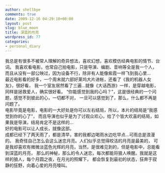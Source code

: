 ```yaml
---
author: shellbye
comments: true
date: 2009-12-16 04:29:10+00:00
layout: post
slug: blue_moon
title: 深蓝的月亮
wordpress_id: 77
categories:
- personal_diary
---
```


我总是有很多不被常人理解的奇异想法，喜欢幻想，喜欢模仿经典电影的情节、台词。
我喜欢看电影，也常自己拍电影，只是导演、编剧、音响等全是我一个人，而且从没有一部公映过，因为设备不行，除非有人能像紫霞一样飞到我心里…  
最近电影看的好多，一个周末就六部好莱坞大片进帐，还看了《我的机器人女友》，很好看，
我一个室友居然看了三遍…就像《大话西游》一样，是穿越电影，同样是拯救爱人，确实很好看。
“你能感觉到我的心吗？”，这是很经典的一个问题，感觉不到彼此的心，一切都不对，
一旦可以感觉到了，那么，什么都不再是问题了。  
电影毕竟是电影，电影的一大好处是你可以左右结局，所以，本片的结局是“我感觉到你的心了”，
而且导演也似乎是为了讨观众欢心，给了个皆大欢喜的结局，如果我是导演，结局肯定不是这样的…  
好的电影可以让人成长，就像这部。  
成都已经下了两天雨了，都是清早，害的我都边喝雨水边吃早点…可雨总是浪漫的。
我奇怪自己怎么会这么迷恋月亮。人们似乎总觉得皎洁的月亮是最美的，
可是我却喜欢有微微淡蓝色光辉的月亮，当然，是很难见到的，但是电影中，总能看到深蓝的月亮，
那么的神秘，那么的令人迷恋，每次都能将狼人唤醒。我就是这样的狼人，每个月圆之夜，在月光的照耀下，
都会恢复到最初的状态，狂奔于寂静的狂野，向着心爱的月亮嚎叫。
